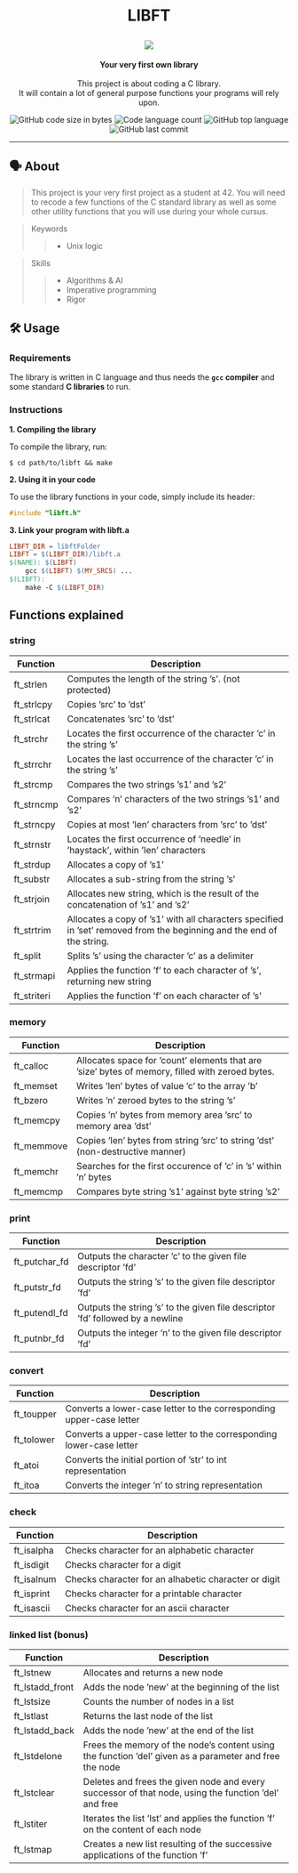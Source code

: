<h1 align="center">
	<p>
	LIBFT
	</p>
	<img src="https://github.com/ayogun/42-project-badges/blob/main/badges/libftm.png">
</h1>

<p align="center">
	<b>Your very first own library</b><br><br>
  	This project is about coding a C library.<br>
  	It will contain a lot of general purpose functions your programs will rely upon.<br>
</p>

<p align="center">
	<img alt="GitHub code size in bytes" src="https://img.shields.io/github/languages/code-size/aaron-22766/42_libft?color=lightblue" />
	<img alt="Code language count" src="https://img.shields.io/github/languages/count/aaron-22766/42_libft?color=yellow" />
	<img alt="GitHub top language" src="https://img.shields.io/github/languages/top/aaron-22766/42_libft?color=blue" />
	<img alt="GitHub last commit" src="https://img.shields.io/github/last-commit/aaron-22766/42_libft?color=green" />
</p>

---

## 🗣 About

> This project is your very first project as a student at 42. You will need to recode a few functions of the C standard library as well as some other utility functions that you will use during your whole cursus.

> Keywords
>> * Unix logic

> Skills
>> * Algorithms & AI
>> * Imperative programming
>> * Rigor

## 🛠 Usage

### Requirements

The library is written in C language and thus needs the **`gcc` compiler** and some standard **C libraries** to run.

### Instructions

**1. Compiling the library**

To compile the library, run:

```shell
$ cd path/to/libft && make
```

**2. Using it in your code**

To use the library functions in your code, simply include its header:

```C
#include "libft.h"
```

**3. Link your program with libft.a**

```Makefile
LIBFT_DIR = libftFolder
LIBFT = $(LIBFT_DIR)/libft.a
$(NAME): $(LIBFT)
	gcc $(LIBFT) $(MY_SRCS) ...
$(LIBFT):
	make -C $(LIBFT_DIR)
```

## Functions explained

### string
| Function           | Description                                                                                                           |
|--------------------|-----------------------------------------------------------------------------------------------------------------------|
| ft_strlen          | Computes the length of the string ’s’. (not protected)                                                                |
| ft_strlcpy         | Copies ’src’ to ’dst’                                                                                                 |
| ft_strlcat         | Concatenates ’src’ to ’dst’                                                                                           |
| ft_strchr          | Locates the first occurrence of the character ’c’ in the string ’s’                                                   |
| ft_strrchr         | Locates the last occurrence of the character ’c’ in the string ’s’                                                    |
| ft_strcmp          | Compares the two strings ’s1’ and ’s2’                                                                                |
| ft_strncmp         | Compares ’n’ characters of the two strings ’s1’ and ’s2’                                                              |
| ft_strncpy         | Copies at most ’len’ characters from ’src’ to ’dst’                                                                   |
| ft_strnstr         | Locates the first occurrence of ’needle’ in ’haystack’, within ’len’ characters                                       |
| ft_strdup          | Allocates a copy of ’s1’                                                                                              |
| ft_substr          | Allocates a sub-string from the string ’s’                                                                            |
| ft_strjoin         | Allocates new string, which is the result of the concatenation of ’s1’ and ’s2’                                       |
| ft_strtrim         | Allocates a copy of ’s1’ with all characters specified in ’set’ removed from the beginning and the end of the string. |
| ft_split           | Splits ’s’ using the character ’c’ as a delimiter                                                                     |
| ft_strmapi         | Applies the function ’f’ to each character of ’s’, returning new string                                               |
| ft_striteri        | Applies the function ’f’ on each character of ’s’                                                                     |

### memory
| Function          | Description                                                                                     |
|-------------------|-------------------------------------------------------------------------------------------------|
| ft_calloc         | Allocates space for ’count’ elements that are ’size’ bytes of memory, filled with zeroed bytes. |
| ft_memset         | Writes ’len’ bytes of value ’c’ to the array ’b’                                                |
| ft_bzero          | Writes ’n’ zeroed bytes to the string ’s’                                                       |
| ft_memcpy         | Copies ’n’ bytes from memory area ’src’ to memory area ’dst’                                    |
| ft_memmove        | Copies ’len’ bytes from string ’src’ to string ’dst’ (non-destructive manner)                   |
| ft_memchr         | Searches for the first occurence of ’c’ in ’s’ within ’n’ bytes                                 |
| ft_memcmp         | Compares byte string ’s1’ against byte string ’s2’                                              |

### print
| Function        | Description                                                                    |
|-----------------|--------------------------------------------------------------------------------|
| ft_putchar_fd   | Outputs the character ’c’ to the given file descriptor ’fd’                    |
| ft_putstr_fd    | Outputs the string ’s’ to the given file descriptor ’fd’                       |
| ft_putendl_fd   | Outputs the string ’s’ to the given file descriptor ’fd’ followed by a newline |
| ft_putnbr_fd    | Outputs the integer ’n’ to the given file descriptor ’fd’                      |

### convert
| Function               | Description                                                             |
|------------------------|-------------------------------------------------------------------------|
| ft_toupper             | Converts a lower-case letter to the corresponding upper-case letter     |
| ft_tolower             | Converts a upper-case letter to the corresponding lower-case letter     |
| ft_atoi                | Converts the initial portion of ’str’ to int representation             |
| ft_itoa                | Converts the integer ’n’ to string representation                       |

### check
| Function           | Description                                          |
|--------------------|------------------------------------------------------|
| ft_isalpha         | Checks character for an alphabetic character         |
| ft_isdigit         | Checks character for a digit                         |
| ft_isalnum         | Checks character for an alhabetic character or digit |
| ft_isprint         | Checks character for a printable character           |
| ft_isascii         | Checks character for an ascii character              |

### linked list (bonus)
| Function        | Description                                                                                            |
|-----------------|--------------------------------------------------------------------------------------------------------|
| ft_lstnew       | Allocates and returns a new node                                                                       |
| ft_lstadd_front | Adds the node ’new’ at the beginning of the list                                                       |
| ft_lstsize      | Counts the number of nodes in a list                                                                   |
| ft_lstlast      | Returns the last node of the list                                                                      |
| ft_lstadd_back  | Adds the node ’new’ at the end of the list                                                             |
| ft_lstdelone    | Frees the memory of the node’s content using the function ’del’ given as a parameter and free the node |
| ft_lstclear     | Deletes and frees the given node and every successor of that node, using the function ’del’ and free   |
| ft_lstiter      | Iterates the list ’lst’ and applies the function ’f’ on the content of each node                       |
| ft_lstmap       | Creates a new list resulting of the successive applications of the function ’f’                        |
